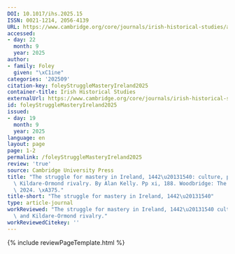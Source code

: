 ```yaml
---
DOI: 10.1017/ihs.2025.15
ISSN: 0021-1214, 2056-4139
URL: https://www.cambridge.org/core/journals/irish-historical-studies/article/abs/struggle-for-mastery-in-ireland-14421540-culture-politics-and-kildareormond-rivalry-by-alan-kelly-pp-xi-188-woodbridge-the-boydell-press-2024-75/7C24DAD6F03D016BC7416C348D7EBD4E
accessed:
- day: 22
  month: 9
  year: 2025
author:
- family: Foley
  given: "\xC1ine"
categories: '202509'
citation-key: foleyStruggleMasteryIreland2025
container-title: Irish Historical Studies
externalUrl: https://www.cambridge.org/core/journals/irish-historical-studies/article/abs/struggle-for-mastery-in-ireland-14421540-culture-politics-and-kildareormond-rivalry-by-alan-kelly-pp-xi-188-woodbridge-the-boydell-press-2024-75/7C24DAD6F03D016BC7416C348D7EBD4E
id: foleyStruggleMasteryIreland2025
issued:
- day: 19
  month: 9
  year: 2025
language: en
layout: page
page: 1-2
permalink: /foleyStruggleMasteryIreland2025
review: 'true'
source: Cambridge University Press
title: "The struggle for mastery in Ireland, 1442\u20131540: culture, politics and\
  \ Kildare-Ormond rivalry. By Alan Kelly. Pp xi, 188. Woodbridge: The Boydell Press,\
  \ 2024. \xA375."
title-short: "The struggle for mastery in Ireland, 1442\u20131540"
type: article-journal
workReviewed: "The struggle for mastery in Ireland, 1442\u20131540 culture, politics\
  \ and Kildare-Ormond rivalry."
workReviewedCitekey: ''
---
```

{% include reviewPageTemplate.html %}